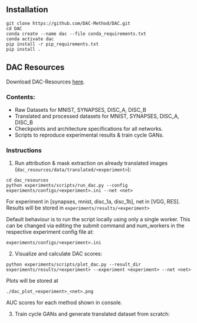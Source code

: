 ## Installation

```console
git clone https://github.com/DAC-Method/DAC.git
cd DAC
conda create --name dac --file conda_requirements.txt
conda activate dac
pip install -r pip_requirements.txt
pip install .
```

## DAC Resources

Download DAC-Resources [here](todo.com).

### Contents:
  - Raw Datasets for MNIST, SYNAPSES, DISC_A, DISC_B
  - Translated and processed datasets for MNIST, SYNAPSES, DISC_A, DISC_B
  - Checkpoints and architecture specifications for all networks.
  - Scripts to reproduce experimental results & train cycle GANs.

### Instructions
1. Run attribution & mask extraction on already translated images (```dac_resources/data/translated/<experiment>```):

```console
cd dac_resources
python experiments/scripts/run_dac.py --config experiments/configs/<experiment>.ini --net <net>
```

For experiment in [synapses, mnist, disc_1a, disc_1b], net in [VGG, RES]. Results will be stored in 
```experiments/results/<experiment>```

Default behaviour is to run the script locally using only a single worker. This can be changed via editing 
the submit command and num_workers in the respective experiment config file at:
```
experiments/configs/<experiment>.ini
```

2. Visualize and calculate DAC scores:

```console
python experiments/scripts/plot_dac.py --result_dir experiments/results/<experiment> --experiment <experiment> --net <net>
```
Plots will be stored at 
```
./dac_plot_<experiment>_<net>.png
```
AUC scores for each method shown in console.
   

3. Train cycle GANs and generate translated dataset from scratch:
